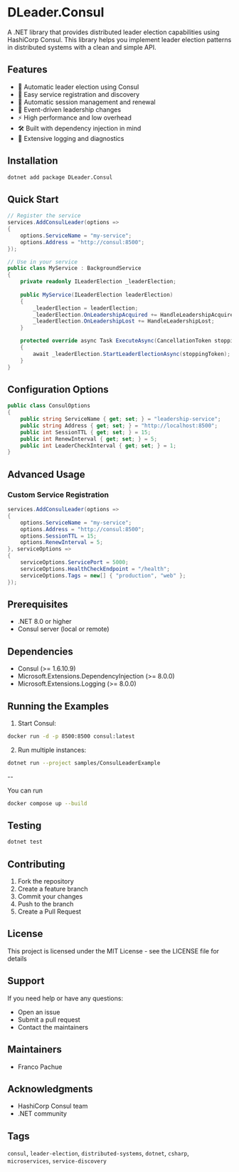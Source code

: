 ﻿# DLeader.Consul

A .NET library that provides distributed leader election capabilities using HashiCorp Consul. This library helps you implement leader election patterns in distributed systems with a clean and simple API.

## Features

- 🔄 Automatic leader election using Consul
- 🔌 Easy service registration and discovery
- 🏃 Automatic session management and renewal
- 🎯 Event-driven leadership changes
- ⚡ High performance and low overhead
- 🛠️ Built with dependency injection in mind
- 📝 Extensive logging and diagnostics

## Installation

```bash
dotnet add package DLeader.Consul
```

## Quick Start

```csharp
// Register the service
services.AddConsulLeader(options =>
{
    options.ServiceName = "my-service";
    options.Address = "http://consul:8500";
});

// Use in your service
public class MyService : BackgroundService
{
    private readonly ILeaderElection _leaderElection;
    
    public MyService(ILeaderElection leaderElection)
    {
        _leaderElection = leaderElection;
        _leaderElection.OnLeadershipAcquired += HandleLeadershipAcquired;
        _leaderElection.OnLeadershipLost += HandleLeadershipLost;
    }

    protected override async Task ExecuteAsync(CancellationToken stoppingToken)
    {
        await _leaderElection.StartLeaderElectionAsync(stoppingToken);
    }
}
```

## Configuration Options

```csharp
public class ConsulOptions
{
    public string ServiceName { get; set; } = "leadership-service";
    public string Address { get; set; } = "http://localhost:8500";
    public int SessionTTL { get; set; } = 15;
    public int RenewInterval { get; set; } = 5;
    public int LeaderCheckInterval { get; set; } = 1;
}
```

## Advanced Usage

### Custom Service Registration

```csharp
services.AddConsulLeader(options =>
{
    options.ServiceName = "my-service";
    options.Address = "http://consul:8500";
    options.SessionTTL = 15;
    options.RenewInterval = 5;
}, serviceOptions =>
{
    serviceOptions.ServicePort = 5000;
    serviceOptions.HealthCheckEndpoint = "/health";
    serviceOptions.Tags = new[] { "production", "web" };
});
```


## Prerequisites

- .NET 8.0 or higher
- Consul server (local or remote)

## Dependencies

- Consul (>= 1.6.10.9)
- Microsoft.Extensions.DependencyInjection (>= 8.0.0)
- Microsoft.Extensions.Logging (>= 8.0.0)

## Running the Examples

1. Start Consul:
```bash
docker run -d -p 8500:8500 consul:latest
```

2. Run multiple instances:
```bash
dotnet run --project samples/ConsulLeaderExample
```
--

You can run 
```bash
docker compose up --build
```
## Testing

```bash
dotnet test
```

## Contributing

1. Fork the repository
2. Create a feature branch
3. Commit your changes
4. Push to the branch
5. Create a Pull Request

## License

This project is licensed under the MIT License - see the LICENSE file for details

## Support

If you need help or have any questions:
- Open an issue
- Submit a pull request
- Contact the maintainers

## Maintainers

- Franco Pachue

## Acknowledgments

- HashiCorp Consul team
- .NET community

## Tags

`consul`, `leader-election`, `distributed-systems`, `dotnet`, `csharp`, `microservices`, `service-discovery`
